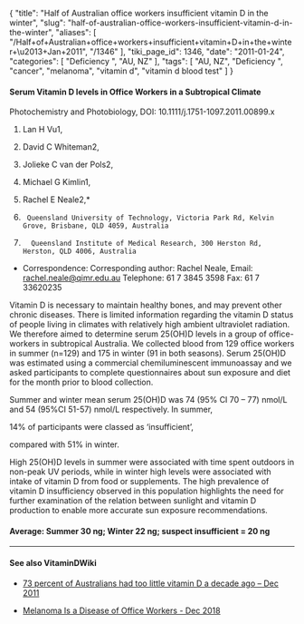 {
    "title": "Half of Australian office workers insufficient vitamin D in the winter",
    "slug": "half-of-australian-office-workers-insufficient-vitamin-d-in-the-winter",
    "aliases": [
        "/Half+of+Australian+office+workers+insufficient+vitamin+D+in+the+winter+\u2013+Jan+2011",
        "/1346"
    ],
    "tiki_page_id": 1346,
    "date": "2011-01-24",
    "categories": [
        "Deficiency ",
        "AU, NZ"
    ],
    "tags": [
        "AU, NZ",
        "Deficiency ",
        "cancer",
        "melanoma",
        "vitamin d",
        "vitamin d blood test"
    ]
}


#### Serum Vitamin D levels in Office Workers in a Subtropical Climate

Photochemistry and Photobiology, DOI: 10.1111/j.1751-1097.2011.00899.x

1. Lan H Vu1,

2. David C Whiteman2,

3. Jolieke C van der Pols2,

4. Michael G Kimlin1,

5. Rachel E Neale2,*

1.      Queensland University of Technology, Victoria Park Rd, Kelvin Grove, Brisbane, QLD 4059, Australia

2.       Queensland Institute of Medical Research, 300 Herston Rd, Herston, QLD 4006, Australia

* Correspondence: Corresponding author: Rachel Neale, Email: rachel.neale@qimr.edu.au Telephone: 61 7 3845 3598 Fax: 61 7 33620235

Vitamin D is necessary to maintain healthy bones, and may prevent other chronic diseases. There is limited information regarding the vitamin D status of people living in climates with relatively high ambient ultraviolet radiation. We therefore aimed to determine serum 25(OH)D levels in a group of office-workers in subtropical Australia. We collected blood from 129 office workers in summer (n=129) and 175 in winter (91 in both seasons). Serum 25(OH)D was estimated using a commercial chemiluminescent immunoassay and we asked participants to complete questionnaires about sun exposure and diet for the month prior to blood collection. 

Summer and winter mean serum 25(OH)D was 74 (95% CI 70 – 77) nmol/L and 54 (95%CI 51-57) nmol/L respectively. In summer, 

14% of participants were classed as ‘insufficient’, 

compared with 51% in winter. 

High 25(OH)D levels in summer were associated with time spent outdoors in non-peak UV periods, while in winter high levels were associated with intake of vitamin D from food or supplements. The high prevalence of vitamin D insufficiency observed in this population highlights the need for further examination of the relation between sunlight and vitamin D production to enable more accurate sun exposure recommendations.

#### Average: Summer 30 ng; Winter  22 ng; suspect insufficient = 20 ng

---

#### See also VitaminDWiki

* [73 percent of Australians had too little vitamin D a decade ago – Dec 2011](/tags/73-percent-of-australians-had-too-little-vitamin-d-a-decade-ago-dec-2011.html)

* [Melanoma Is a Disease of Office Workers - Dec 2018](/posts/melanoma-is-a-disease-of-office-workers)
